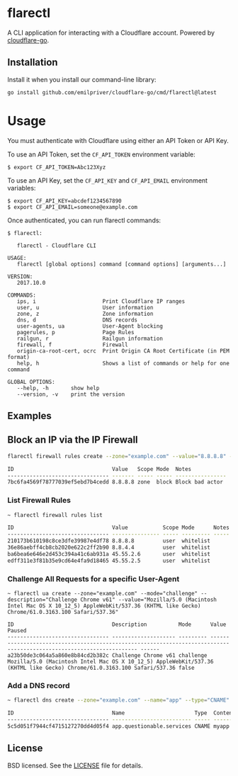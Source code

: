 # flarectl

A CLI application for interacting with a Cloudflare account. Powered by [cloudflare-go](https://github.com/emilpriver/cloudflare-go).

## Installation

Install it when you install our command-line library:

```sh
go install github.com/emilpriver/cloudflare-go/cmd/flarectl@latest
```

# Usage

You must authenticate with Cloudflare using either an API Token or API Key.

To use an API Token, set the `CF_API_TOKEN` environment variable:

```
$ export CF_API_TOKEN=Abc123Xyz
```

To use an API Key, set the `CF_API_KEY` and `CF_API_EMAIL` environment variables:

```
$ export CF_API_KEY=abcdef1234567890
$ export CF_API_EMAIL=someone@example.com
```

Once authenticated, you can run flarectl commands:

```
$ flarectl:

   flarectl - Cloudflare CLI

USAGE:
   flarectl [global options] command [command options] [arguments...]

VERSION:
   2017.10.0

COMMANDS:
   ips, i                     Print Cloudflare IP ranges
   user, u                    User information
   zone, z                    Zone information
   dns, d                     DNS records
   user-agents, ua            User-Agent blocking
   pagerules, p               Page Rules
   railgun, r                 Railgun information
   firewall, f                Firewall
   origin-ca-root-cert, ocrc  Print Origin CA Root Certificate (in PEM format)
   help, h                    Shows a list of commands or help for one command

GLOBAL OPTIONS:
   --help, -h		show help
   --version, -v	print the version

```

## Examples

## Block an IP via the IP Firewall

```sh
flarectl firewall rules create --zone="example.com" --value="8.8.8.8" --mode="block" --notes="Block bad actor"

ID                               Value   Scope Mode  Notes
-------------------------------- ------- ----- ----- ----------------
7bc6fa4569f78777039ef5ebd7b4cedd 8.8.8.8 zone  block Block bad actor
```

### List Firewall Rules

```sh
~ flarectl firewall rules list

ID                               Value           Scope Mode      Notes
-------------------------------- --------------- ----- --------- -----
210173b610198c8ce3dfe39987e4df78 8.8.8.8         user  whitelist
36e86aebff4cb8cb2020e622c2ff2b90 8.8.4.4         user  whitelist
ba6bea6e646e2d453c394a41c6ab931a 45.55.2.6       user  whitelist
edff311e3f81b35e9cd64e4fa9d18465 45.55.2.5       user  whitelist
```

### Challenge All Requests for a specific User-Agent

```
~ flarectl ua create --zone="example.com" --mode="challenge" --description="Challenge Chrome v61" --value="Mozilla/5.0 (Macintosh Intel Mac OS X 10_12_5) AppleWebKit/537.36 (KHTML like Gecko) Chrome/61.0.3163.100 Safari/537.36"

ID                               Description          Mode      Value                                                                                                                 Paused
-------------------------------- -------------------- --------- --------------------------------------------------------------------------------------------------------------------- ------
a23b50de3c064a5a860e8b84cd2b382c Challenge Chrome v61 challenge Mozilla/5.0 (Macintosh Intel Mac OS X 10_12_5) AppleWebKit/537.36 (KHTML like Gecko) Chrome/61.0.3163.100 Safari/537.36 false
```

### Add a DNS record

```sh
~ flarectl dns create --zone="example.com" --name="app" --type="CNAME" --content="myapp.herokuapp.com" --proxy

ID                               Name                      Type  Content             TTL Proxiable Proxy
-------------------------------- ------------------------- ----- ------------------- --- --------- -----
5c5d051f7944cf4715127270dd4d05f4 app.questionable.services CNAME myapp.herokuapp.com 1   true      true
```

## License

BSD licensed. See the [LICENSE](LICENSE) file for details.
